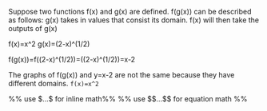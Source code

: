 Suppose two functions f(x) and g(x) are defined. f(g(x)) can be described as follows:
g(x) takes in values that consist its domain. f(x) will then take the outputs of g(x)

f(x)=x^2
g(x)=(2-x)^(1/2)

f(g(x))=f((2-x)^(1/2))=((2-x)^(1/2))=x-2

The graphs of f(g(x)) and y=x-2 are not the same because they have different domains.
`f(x)=x^2`

%% use \$...\$ for inline math%%
%% use \$\$...\$\$ for equation math %%

